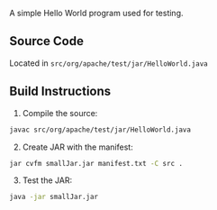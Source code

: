 A simple Hello World program used for testing.

## Source Code

Located in `src/org/apache/test/jar/HelloWorld.java`

## Build Instructions

1. Compile the source:

```bash
javac src/org/apache/test/jar/HelloWorld.java
```

2. Create JAR with the manifest:

```bash
jar cvfm smallJar.jar manifest.txt -C src .
```

3. Test the JAR:

```bash
java -jar smallJar.jar
```